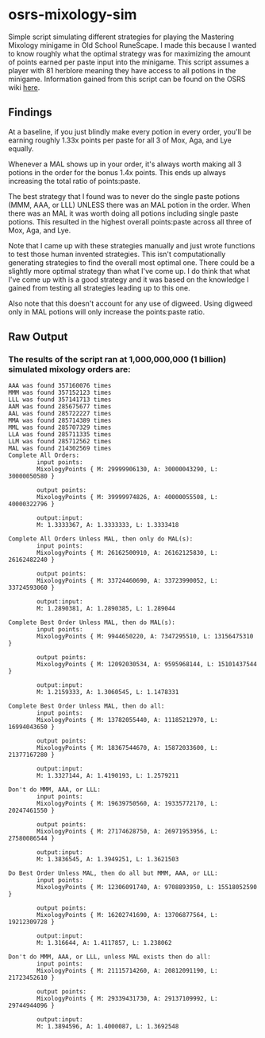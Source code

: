 # osrs-mixology-sim
Simple script simulating different strategies for playing the Mastering Mixology minigame in Old School RuneScape. I made this because I wanted to know roughly what the optimal strategy was for maximizing the amount of points earned per paste input into the minigame. This script assumes a player with 81 herblore meaning they have access to all potions in the minigame. Information gained from this script can be found on the OSRS wiki [here](https://oldschool.runescape.wiki/w/Mastering_Mixology/Strategies#Prioritise_total_points).

## Findings
At a baseline, if you just blindly make every potion in every order, you'll be earning roughly 1.33x points per paste for all 3 of Mox, Aga, and Lye equally.

Whenever a MAL shows up in your order, it's always worth making all 3 potions in the order for the bonus 1.4x points. This ends up always increasing the total ratio of points:paste.

The best strategy that I found was to never do the single paste potions (MMM, AAA, or LLL) UNLESS there was an MAL potion in the order. When there was an MAL it was worth doing all potions including single paste potions. This resulted in the highest overall points:paste across all three of Mox, Aga, and Lye.

Note that I came up with these strategies manually and just wrote functions to test those human invented strategies. This isn't computationally generating strategies to find the overall most optimal one. There could be a slightly more optimal strategy than what I've come up. I do think that what I've come up with is a good strategy and it was based on the knowledge I gained from testing all strategies leading up to this one.

Also note that this doesn't account for any use of digweed. Using digweed only in MAL potions will only increase the points:paste ratio.

## Raw Output
### The results of the script ran at 1,000,000,000 (1 billion) simulated mixology orders are:

```
AAA was found 357160076 times
MMM was found 357152123 times
LLL was found 357141713 times
AAM was found 285675677 times
AAL was found 285722227 times
MMA was found 285714389 times
MML was found 285707329 times
LLA was found 285711335 times
LLM was found 285712562 times
MAL was found 214302569 times
Complete All Orders:
        input points:
        MixologyPoints { M: 29999906130, A: 30000043290, L: 30000050580 }

        output points:
        MixologyPoints { M: 39999974826, A: 40000055508, L: 40000322796 }

        output:input:
        M: 1.3333367, A: 1.3333333, L: 1.3333418

Complete All Orders Unless MAL, then only do MAL(s):
        input points:
        MixologyPoints { M: 26162500910, A: 26162125830, L: 26162482240 }

        output points:
        MixologyPoints { M: 33724460690, A: 33723990052, L: 33724593060 }

        output:input:
        M: 1.2890381, A: 1.2890385, L: 1.289044

Complete Best Order Unless MAL, then do MAL(s):
        input points:
        MixologyPoints { M: 9944650220, A: 7347295510, L: 13156475310 }

        output points:
        MixologyPoints { M: 12092030534, A: 9595968144, L: 15101437544 }

        output:input:
        M: 1.2159333, A: 1.3060545, L: 1.1478331

Complete Best Order Unless MAL, then do all:
        input points:
        MixologyPoints { M: 13782055440, A: 11185212970, L: 16994043650 }

        output points:
        MixologyPoints { M: 18367544670, A: 15872033600, L: 21377167280 }

        output:input:
        M: 1.3327144, A: 1.4190193, L: 1.2579211

Don't do MMM, AAA, or LLL:
        input points:
        MixologyPoints { M: 19639750560, A: 19335772170, L: 20247461550 }

        output points:
        MixologyPoints { M: 27174628750, A: 26971953956, L: 27580086544 }

        output:input:
        M: 1.3836545, A: 1.3949251, L: 1.3621503

Do Best Order Unless MAL, then do all but MMM, AAA, or LLL:
        input points:
        MixologyPoints { M: 12306091740, A: 9708893950, L: 15518052590 }

        output points:
        MixologyPoints { M: 16202741690, A: 13706877564, L: 19212309728 }

        output:input:
        M: 1.316644, A: 1.4117857, L: 1.238062

Don't do MMM, AAA, or LLL, unless MAL exists then do all:
        input points:
        MixologyPoints { M: 21115714260, A: 20812091190, L: 21723452610 }

        output points:
        MixologyPoints { M: 29339431730, A: 29137109992, L: 29744944096 }

        output:input:
        M: 1.3894596, A: 1.4000087, L: 1.3692548
```
